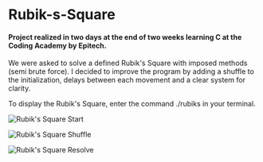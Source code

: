 # Rubik-s-Square

#### Project realized in two days at the end of two weeks learning C at the Coding Academy by Epitech.

We were asked to solve a defined Rubik's Square with imposed methods (semi brute force). I decided to improve the program by adding a shuffle to the initialization, delays between each movement and a clear system for clarity.

To display the Rubik's Square, enter the command ./rubiks in your terminal.

![](https://i.imgur.com/YyI154Y.png "Rubik's Square Start")

![](https://i.imgur.com/DDk7bJy.png "Rubik's Square Shuffle")

![](https://i.imgur.com/GirXUXH.png "Rubik's Square Resolve")

